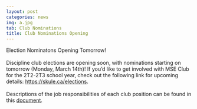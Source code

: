 ```yaml
---
layout: post
categories: news
img: a.jpg
tab: Club Nominations
title: Club Nominations Opening
---
```


Election Nominatons Opening Tomorrow!
<br><br>Discipline club elections are opening soon, with nominations starting on tomorrow (Monday, March 14th)! If you’d like to get involved with MSE Club for the 2T2-2T3 school year, check out the following link for upcoming details: <https://skule.ca/elections>.
<br><br>Descriptions of the job responsibilities of each club position can be found in this <a href="https://docs.google.com/document/d/14cHMSfyGLURr8NH_qCuqHXPZZkx9XXgnrcJ5CNT441U/edit">document</a>.
